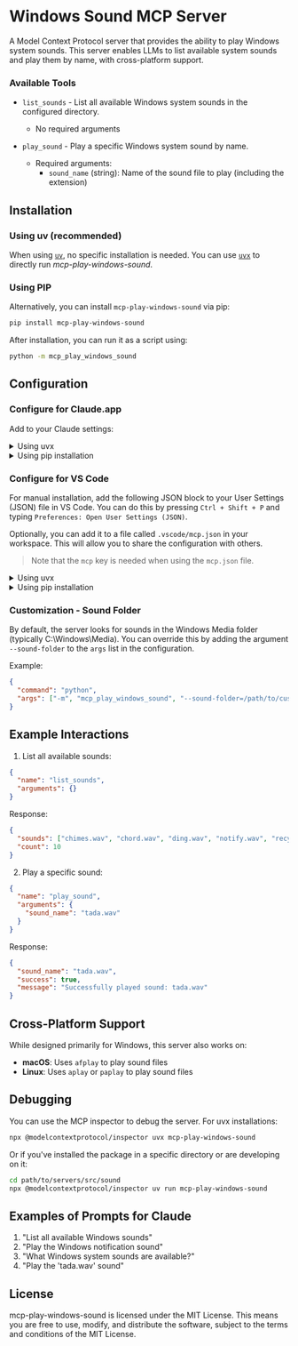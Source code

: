 # Windows Sound MCP Server

A Model Context Protocol server that provides the ability to play Windows system sounds. This server enables LLMs to list available system sounds and play them by name, with cross-platform support.

### Available Tools

- `list_sounds` - List all available Windows system sounds in the configured directory.
  - No required arguments

- `play_sound` - Play a specific Windows system sound by name.
  - Required arguments:
    - `sound_name` (string): Name of the sound file to play (including the extension)

## Installation

### Using uv (recommended)

When using [`uv`](https://docs.astral.sh/uv/), no specific installation is needed. You can use [`uvx`](https://docs.astral.sh/uv/guides/tools/) to directly run *mcp-play-windows-sound*.

### Using PIP

Alternatively, you can install `mcp-play-windows-sound` via pip:

```bash
pip install mcp-play-windows-sound
```

After installation, you can run it as a script using:

```bash
python -m mcp_play_windows_sound
```

## Configuration

### Configure for Claude.app

Add to your Claude settings:

<details>
<summary>Using uvx</summary>

```json
{
  "mcpServers": {
    "windows-sound": {
      "command": "uvx",
      "args": ["mcp-play-windows-sound"]
    }
  }
}
```
</details>

<details>
<summary>Using pip installation</summary>

```json
{
  "mcpServers": {
    "windows-sound": {
      "command": "python",
      "args": ["-m", "mcp_play_windows_sound"]
    }
  }
}
```
</details>

### Configure for VS Code

For manual installation, add the following JSON block to your User Settings (JSON) file in VS Code. You can do this by pressing `Ctrl + Shift + P` and typing `Preferences: Open User Settings (JSON)`.

Optionally, you can add it to a file called `.vscode/mcp.json` in your workspace. This will allow you to share the configuration with others.

> Note that the `mcp` key is needed when using the `mcp.json` file.

<details>
<summary>Using uvx</summary>

```json
{
  "mcp": {
    "servers": {
      "windows-sound": {
        "command": "uvx",
        "args": ["mcp-play-windows-sound"]
      }
    }
  }
}
```
</details>

<details>
<summary>Using pip installation</summary>

```json
{
  "mcp": {
    "servers": {
      "windows-sound": {
        "command": "python",
        "args": ["-m", "mcp_play_windows_sound"]
      }
    }
  }
}
```
</details>

### Customization - Sound Folder

By default, the server looks for sounds in the Windows Media folder (typically C:\Windows\Media). You can override this by adding the argument `--sound-folder` to the `args` list in the configuration.

Example:
```json
{
  "command": "python",
  "args": ["-m", "mcp_play_windows_sound", "--sound-folder=/path/to/custom/sounds"]
}
```

## Example Interactions

1. List all available sounds:
```json
{
  "name": "list_sounds",
  "arguments": {}
}
```
Response:
```json
{
  "sounds": ["chimes.wav", "chord.wav", "ding.wav", "notify.wav", "recycle.wav", "tada.wav", ...],
  "count": 10
}
```

2. Play a specific sound:
```json
{
  "name": "play_sound",
  "arguments": {
    "sound_name": "tada.wav"
  }
}
```
Response:
```json
{
  "sound_name": "tada.wav",
  "success": true,
  "message": "Successfully played sound: tada.wav"
}
```

## Cross-Platform Support

While designed primarily for Windows, this server also works on:

- **macOS**: Uses `afplay` to play sound files
- **Linux**: Uses `aplay` or `paplay` to play sound files

## Debugging

You can use the MCP inspector to debug the server. For uvx installations:

```bash
npx @modelcontextprotocol/inspector uvx mcp-play-windows-sound
```

Or if you've installed the package in a specific directory or are developing on it:

```bash
cd path/to/servers/src/sound
npx @modelcontextprotocol/inspector uv run mcp-play-windows-sound
```

## Examples of Prompts for Claude

1. "List all available Windows sounds"
2. "Play the Windows notification sound"
3. "What Windows system sounds are available?"
4. "Play the 'tada.wav' sound"

## License

mcp-play-windows-sound is licensed under the MIT License. This means you are free to use, modify, and distribute the software, subject to the terms and conditions of the MIT License.